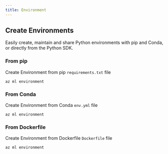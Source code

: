```yaml
---
title: Environment
---
```


## Create Environments

Easily create, maintain and share Python environments with pip and Conda, or directly from the Python SDK.

### From pip

Create Environment from pip `requirements.txt` file

```console
az ml environment
```

### From Conda

Create Environment from Conda `env.yml` file

```console
az ml environment
```

### From Dockerfile

Create Environment from Dockerfile `Dockerfile` file

```console
az ml environment
```